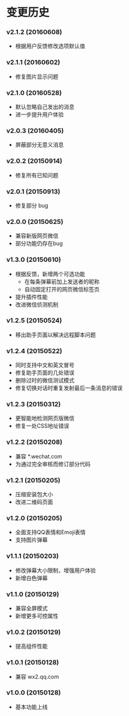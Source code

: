 # 变更历史

### v2.1.2 (20160608)

- 根据用户反馈修改选项默认值

### v2.1.1 (20160602)

- 修复图片显示问题

### v2.1.0 (20160528)

- 默认忽略自己发出的消息
- 进一步提升用户体验

### v2.0.3 (20160405)

- 屏蔽部分无意义消息

### v2.0.2 (20150914)

- 修复所有已知问题

### v2.0.1 (20150913)

- 修复部分 bug

### v2.0.0 (20150625)

- 兼容新版网页微信
- 部分功能仍存在bug

### v1.3.0 (20150610)

- 根据反馈，新增两个可选功能
  - 在每条弹幕前加上发送者的昵称
  - 自动固定打开的网页微信标签页
- 提升插件性能
- 改进微信侦测机制

### v1.2.5 (20150524)

- 移出助手页面以解决远程脚本问题

### v1.2.4 (20150522)

- 同时支持中文和英文冒号
- 修复助手页面的几处错误
- 删除过时的微信测试模式
- 修复切换对话时重复发射最后一条消息的错误

### v1.2.3 (20150312)

- 更智能地检测网页版微信
- 修复一处CSS地址错误

### v1.2.2 (20150208)

- 兼容 *.wechat.com
- 为通过完全审核而修订部分代码

### v1.2.1 (20150205)

- 压缩安装包大小
- 改进二维码页面

### v1.2.0 (20150205)

- 全面支持QQ表情和Emoji表情
- 支持图片弹幕

### v1.1.1 (20150203)

- 修改弹幕大小限制，增强用户体验
- 新增白色弹幕

### v1.1.0 (20150129)

- 兼容全屏模式
- 新增更多可控属性

### v1.0.2 (20150129)

- 提高组件性能

### v1.0.1 (20150128)

- 兼容 wx2.qq.com

### v1.0.0 (20150128)

- 基本功能上线
